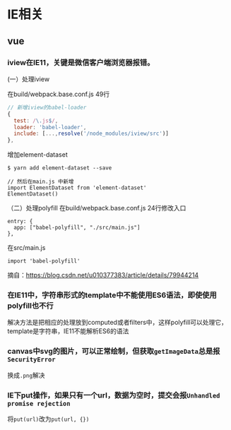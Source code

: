 # IE相关
## vue
### iview在IE11，关键是微信客户端浏览器报错。
(一）处理iview

在build/webpack.base.conf.js 49行
```js
// 新增iview的babel-loader
{
  test: /\.js$/,
  loader: 'babel-loader',
  include: [...,resolve('/node_modules/iview/src')]
},
```
增加element-dataset
```
$ yarn add element-dataset --save

// 然后在main.js 中新增
import ElementDataset from 'element-dataset'
ElementDataset()
```
（二）处理polyfill
在build/webpack.base.conf.js 24行修改入口
```
entry: {
  app: ["babel-polyfill", "./src/main.js"]
},
```
在src/main.js
```
import 'babel-polyfill'
```
摘自：https://blog.csdn.net/u010377383/article/details/79944214

### 在IE11中，字符串形式的template中不能使用ES6语法，即使使用polyfill也不行
解决方法是把相应的处理放到computed或者filters中，这样polyfill可以处理它，template是字符串，IE11不能解析ES6的语法

### canvas中svg的图片，可以正常绘制，但获取`getImageData`总是报`SecurityError`
换成`.png`解决

### IE下put操作，如果只有一个url，数据为空时，提交会报`Unhandled promise rejection`
将`put(url)`改为`put(url, {})`
